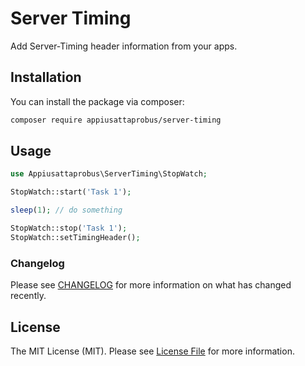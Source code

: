 # Server Timing

Add Server-Timing header information from your apps.

## Installation

You can install the package via composer:

```bash
composer require appiusattaprobus/server-timing
```

## Usage

```php
use Appiusattaprobus\ServerTiming\StopWatch;
```

```php
StopWatch::start('Task 1');

sleep(1); // do something

StopWatch::stop('Task 1'); 
StopWatch::setTimingHeader();
```

### Changelog

Please see [CHANGELOG](CHANGELOG.md) for more information on what has changed recently.

## License

The MIT License (MIT). Please see [License File](LICENSE.md) for more information.
